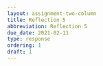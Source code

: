 ```yaml
---
layout: assignment-two-column
title: Reflection 5
abbreviation: Reflection 5
due_date: 2021-02-11
type: response
ordering: 1
draft: 1
---
```

